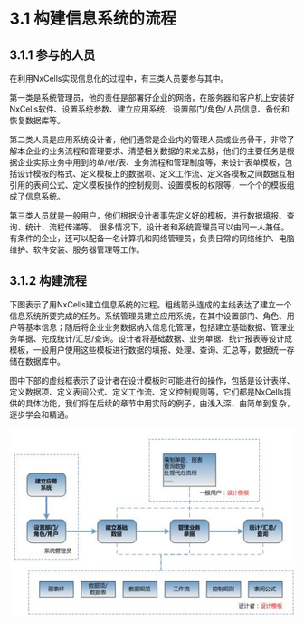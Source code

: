 # 3.1 构建信息系统的流程
## 3.1.1 参与的人员
在利用NxCells实现信息化的过程中，有三类人员要参与其中。

第一类是系统管理员，他的责任是部署好企业的网络，在服务器和客户机上安装好NxCells软件、设置系统参数、建立应用系统、设置部门/角色/人员信息、备份和恢复数据库等。

第二类人员是应用系统设计者，他们通常是企业内的管理人员或业务骨干，非常了解本企业的业务流程和管理要求、清楚相关数据的来龙去脉，他们的主要任务是根据企业实际业务中用到的单/帐/表、业务流程和管理制度等，来设计表单模板，包括设计模板的格式、定义模板上的数据项、定义工作流、定义各模板之间数据互相引用的表间公式、定义模板操作的控制规则、设置模板的权限等，一个个的模板组成了信息系统。

第三类人员就是一般用户，他们根据设计者事先定义好的模板，进行数据填报、查询、统计、流程传递等。
很多情况下，设计者和系统管理员可以由同一人兼任。有条件的企业，还可以配备一名计算机和网络管理员，负责日常的网络维护、电脑维护、软件安装、服务器管理等工作。

## 3.1.2 构建流程
下图表示了用NxCells建立信息系统的过程。粗线箭头连成的主线表达了建立一个信息系统所要完成的任务。系统管理员建立应用系统，在其中设置部门、角色、用户等基本信息；随后将企业业务数据纳入信息化管理，包括建立基础数据、管理业务单据、完成统计/汇总/查询。设计者将基础数据、业务单据、统计报表等设计成模板，一般用户使用这些模板进行数据的填报、处理、查询、汇总等，数据统一存储在数据库中。

图中下部的虚线框表示了设计者在设计模板时可能进行的操作，包括是设计表样、定义数据项、定义表间公式、定义工作流、定义控制规则等，它们都是NxCells提供的具体功能，我们将在后续的章节中用实际的例子，由浅入深、由简单到复杂，逐步学会和精通。
 
![](../img/3.1-1.jpg)